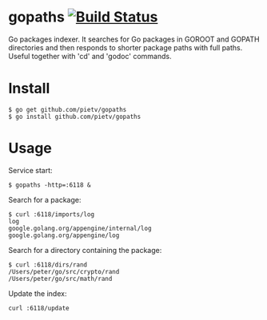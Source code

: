 gopaths [![Build Status](https://drone.io/github.com/pietv/gopaths/status.png)](https://drone.io/github.com/pietv/gopaths/latest)
=======
Go packages indexer. It searches for Go packages in GOROOT and GOPATH 
directories and then responds to shorter package paths with full paths.
Useful together with 'cd' and 'godoc' commands.

Install
=======
```shell
$ go get github.com/pietv/gopaths
$ go install github.com/pietv/gopaths
```

Usage
=====
Service start:
```shell
$ gopaths -http=:6118 &
```

Search for a package:
```shell
$ curl :6118/imports/log
log
google.golang.org/appengine/internal/log
google.golang.org/appengine/log
```

Search for a directory containing the package:
```shell
$ curl :6118/dirs/rand
/Users/peter/go/src/crypto/rand
/Users/peter/go/src/math/rand
```

Update the index:
```shell
curl :6118/update
```
